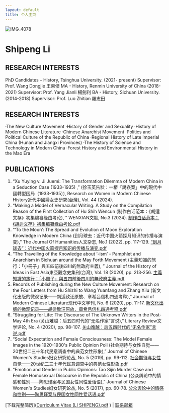 ```yaml
---
layout: default
title: 个人主页
---
```

![IMG_4078](https://github.com/user-attachments/assets/1538b9e8-efac-43ff-9972-79979b66993f)

# Shipeng Li

## RESEARCH INTERESTS
PhD Candidates – History, Tsinghua University. (2021- present) 
            Supervisor: Prof. Wang Dongjie 王東傑
MA - History, Renmin University of China (2018-2021) 
            Supervisor: Prof. Yang Jianli 楊劍利
BA - History, Sichuan University. (2014-2018) 
            Supervisor: Prof. Luo Zhitian 羅志田

## RESEARCH INTERESTS
·The New Culture Movement
·History of Gender and Sexuality
·History of Modern Chinese Literature
·Chinese Anarchist Movement
·Politics and Political Culture of the Republic of China
·Regional History of Late Imperial China (Hunan and Jiangxi Provinces)
·The History of Science and Technology in Modern China
·Forest History and Environmental History in the Mao Era


## PUBLICATIONS
1.	“Xu Yuying v. Ji Juemi: The Transformation Dilemma of Modern China in a Seduction Case (1933-1935) ,” (徐玉英告狀：一樁「誘姦案」中的現代中國轉型困局（1933-1935）), Research on Women in Modern Chinese History近代中國婦女史研究(台灣), Vol. 44 (2024). 
2.	“Making a Model of Vernacular Writing: A Study on the Compilation Reason of the First Collection of Hu Shih Wencun (制作白话范本：《胡适文存》初集编纂缘由考论), ” WENXIAN文献, No.3 (2024). [制作白话范本：《胡适文存》初集编纂缘由考论.pdf](https://github.com/user-attachments/files/18599692/default.pdf)
3.	“‘To the Moon’: The Spread and Evolution of Moon Exploration Knowledge in Modern China (到月球去：近代中国火箭探月知识的传播与演变),” The Journal Of Humanities人文杂志, No.1 (2022), pp. 117-129. [“到月球去”：近代中国火箭探月知识的传播与演变.pdf](https://github.com/user-attachments/files/18599694/default.pdf)
4.	“The Travelling of the Knowledge about ‘-ism’ - Pamphlet and Anarchism in Sichuan around the May Forth Movement (主義知識的旅行：「小冊子」與五四前後四川的無政府主義), ” Journal of the History of Ideas in East Asia東亞觀念史集刊(台灣), Vol. 18 (2020), pp. 213-256. [主義知識的旅行：「小冊子」與五四前後四川的無政府主義.pdf](https://github.com/user-attachments/files/18599704/default.pdf)
5.	Records of Publishing during the New Culture Movement: Research on the Four Letters from Hu Shizhi to Wang Yuanfang and Zhang Xilu (新文化出版的微观记录——胡适致汪原放、章希吕信札四通考释),” Journal of Modern Chinese Literature现代中文学刊, No. 6 (2020), pp. 11-17. [新文化出版的微观记录——胡适致汪原放、章希吕信札四通考释.pdf](https://github.com/user-attachments/files/18599707/default.pdf)
6.	“Struggling for Life: The Discourse of The Unknown Writers in the Post-May 4th Era (关山难越：后五四时代的“无名作家”言说),” Literary Review文学评论, No. 4 (2020), pp. 98-107. [关山难越：后五四时代的“无名作家”言说.pdf](https://github.com/user-attachments/files/18599711/default.pdf)
7.	“Social Expectation and Female Consciousness: The Model Female Images in the 1920-1930's Public Opinion Poll (社会期待与女性自觉——20世纪二三十年代民意调查中的典范女性形象),” Journal of Chinese Women's Studies妇女研究论丛, No. 5 (2019), pp. 99-112. [社会期待与女性自觉——20世纪二三十年代民意调查中的典范女性形象.pdf](https://github.com/user-attachments/files/18599713/20.pdf)
8.	“Emotion and Gender in Public Opinions: Tao Sijin Murder Case and Female Homosexual Discourse in the Republic of China (公众舆论中的情感和性别——陶思瑾案与民国女性同性爱话语),” Journal of Chinese Women's Studies妇女研究论丛, No. 5 (2017), pp. 60-78. [公众舆论中的情感和性别——陶思瑾案与民国女性同性爱话语.pdf](https://github.com/user-attachments/files/18599716/default.pdf)



[下载完整简历]([Curriculum Vitae (LI SHIPENG).pdf](https://github.com/user-attachments/files/18599726/Curriculum.Vitae.LI.SHIPENG.pdf)
) | [联系邮箱](mailto:lsphistory@163.com![image](https://github.com/user-attachments/assets/38b59733-77a9-49af-b1b0-1e22d07610b2)
)
